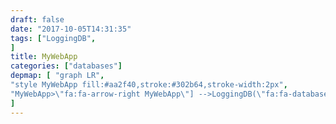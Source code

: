 ```yaml
---
draft: false
date: "2017-10-05T14:31:35"
tags: ["LoggingDB",
]
title: MyWebApp
categories: ["databases"]
depmap: [ "graph LR",
"style MyWebApp fill:#aa2f40,stroke:#302b64,stroke-width:2px",
"MyWebApp>\"fa:fa-arrow-right MyWebApp\"] -->LoggingDB(\"fa:fa-database LoggingDB\")",
]
---
```

			